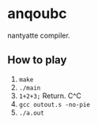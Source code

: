 # anqoubc

nantyatte compiler.

## How to play

1. `make`
1. `./main`
1. `1+2+3;` Return. C^C
1. `gcc outout.s -no-pie`
1. `./a.out`


